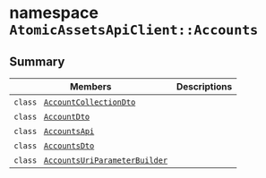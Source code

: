 # namespace `AtomicAssetsApiClient::Accounts` 

## Summary

 Members                                | Descriptions                                
----------------------------------------|---------------------------------------------
`class ` [`AccountCollectionDto`](.github/workflows/documentation/md/AtomicAssetsApiClient--Accounts--AccountCollectionDto.md#class_atomic_assets_api_client_1_1_accounts_1_1_account_collection_dto) | 
`class ` [`AccountDto`](.github/workflows/documentation/md/AtomicAssetsApiClient--Accounts--AccountDto.md#class_atomic_assets_api_client_1_1_accounts_1_1_account_dto) | 
`class ` [`AccountsApi`](.github/workflows/documentation/md/AtomicAssetsApiClient--Accounts--AccountsApi.md#class_atomic_assets_api_client_1_1_accounts_1_1_accounts_api) | 
`class ` [`AccountsDto`](.github/workflows/documentation/md/AtomicAssetsApiClient--Accounts--AccountsDto.md#class_atomic_assets_api_client_1_1_accounts_1_1_accounts_dto) | 
`class ` [`AccountsUriParameterBuilder`](.github/workflows/documentation/md/AtomicAssetsApiClient--Accounts--AccountsUriParameterBuilder.md#class_atomic_assets_api_client_1_1_accounts_1_1_accounts_uri_parameter_builder) | 

